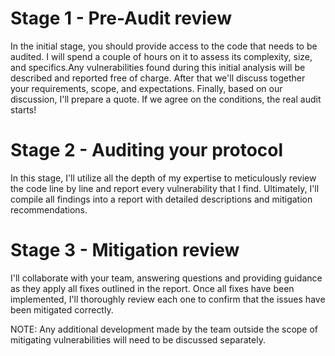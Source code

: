 # Stage 1 - Pre-Audit review
In the initial stage, you should provide access to the code that needs to be audited. I will spend a couple of hours on it to assess its complexity, size, and specifics.Any vulnerabilities found during this initial analysis will be described and reported free of charge. After that we'll discuss together your requirements, scope, and expectations. Finally, based on our discussion, I'll prepare a quote. If we agree on the conditions, the real audit starts!

# Stage 2 - Auditing your protocol
In this stage, I'll utilize all the depth of my expertise to meticulously review the code line by line and report every vulnerability that I find. Ultimately, I'll compile all findings into a report with detailed descriptions and mitigation recommendations.

# Stage 3 - Mitigation review
I'll collaborate with your team, answering questions and providing guidance as they apply all fixes outlined in the report. Once all fixes have been implemented, I'll thoroughly review each one to confirm that the issues have been mitigated correctly.

NOTE: Any additional development made by the team outside the scope of mitigating vulnerabilities will need to be discussed separately.